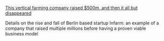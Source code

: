 [This vertical farming company raised $500m, and then it all but disappeared](https://sifted.eu/articles/infarm-raised-500m-and-disappeared)

Details on the rise and fall of Berlin based startup Infarm: an example of a company that raised multiple millions before having a proven viable business model
